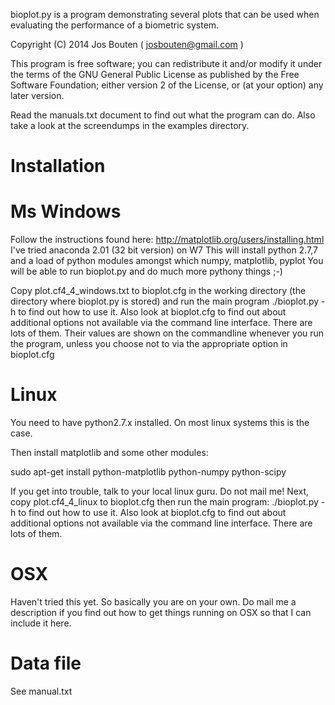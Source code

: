 bioplot.py is a program demonstrating several plots that can be used
when evaluating the performance of a biometric system.
 
Copyright (C) 2014 Jos Bouten ( josbouten@gmail.com )

This program is free software; you can redistribute it and/or modify
it under the terms of the GNU General Public License as published by
the Free Software Foundation; either version 2 of the License, or
(at your option) any later version.

Read the manuals.txt document to find out what the program can do.
Also take a look at the screendumps in the examples directory.

Installation
============

Ms Windows
==========
Follow the instructions found here: http://matplotlib.org/users/installing.html
I've tried anaconda 2.01 (32 bit version) on W7
This will install python 2.7,7 and a load of python modules amongst which numpy, matplotlib, pyplot
You will be able to run bioplot.py and do much more pythony things ;-)

Copy plot.cf4_4_windows.txt to bioplot.cfg in the working directory (the directory where
bioplot.py is stored) and run the main program ./bioplot.py -h to find out how to use it.
Also look at bioplot.cfg to find out about additional options not available
via the command line interface. There are lots of them. Their values are shown on the
commandline whenever you run the program, unless you choose not to via the appropriate
option in bioplot.cfg

Linux
=====
You need to have python2.7.x installed. On most linux systems
this is the case.

Then install matplotlib and some other modules:

sudo apt-get install python-matplotlib python-numpy python-scipy

If you get into trouble, talk to your local linux guru. Do not mail me!
Next, copy plot.cf4_4_linux to bioplot.cfg
then run the main program: ./bioplot.py -h to find out how to use it.
Also look at bioplot.cfg to find out about additional options not available
via the command line interface. There are lots of them.

OSX
===
Haven't tried this yet.
So basically you are on your own.
Do mail me a description if you find out how to get things running on
OSX so that I can include it here.


Data file
=========
See manual.txt
